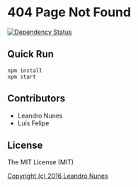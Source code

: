 # 404 Page Not Found

[![Dependency Status](https://gemnasium.com/badges/b455a1d78ca9d52650b826eff3e79704.svg)](https://gemnasium.com/bitbucket.org/404-pagenotfound/catalog)

## Quick Run

```
npm install
npm start
```

## Contributors

- Leandro Nunes
- Luís Felipe

## License
The MIT License (MIT)

[Copyright (c) 2016 Leandro Nunes](LICENSE)
